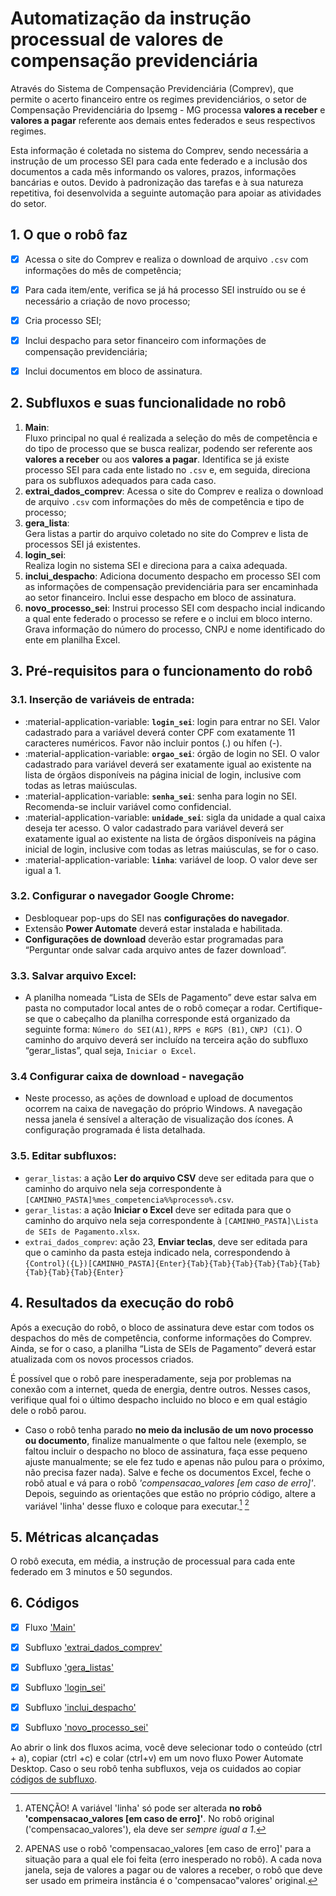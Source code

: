 # **Automatização da instrução processual de valores de compensação previdenciária**

Através do Sistema de Compensação Previdenciária (Comprev), que permite o acerto financeiro entre os regimes previdenciários, o setor de Compensação Previdenciária do Ipsemg - MG processa **valores a receber** e **valores a pagar** referente aos demais entes federados e seus respectivos regimes. 

Esta informação é coletada no sistema do Comprev, sendo necessária a instrução de um processo SEI para cada ente federado e a inclusão dos documentos a cada mês informando os valores, prazos, informações bancárias e outos. Devido à padronização das tarefas e à sua natureza repetitiva, foi desenvolvida a seguinte automação para apoiar as atividades do setor.

## 1. O que o robô faz 
- [x] Acessa o site do Comprev e realiza o download de arquivo `.csv` com informações do mês de competência;
- [x] Para cada item/ente, verifica se já há processo SEI instruído ou se é necessário a criação de novo processo;
- [x] Cria processo SEI;
- [x] Inclui despacho para setor financeiro com informações de compensação previdenciária;
- [x] Inclui documentos em bloco de assinatura.


## 2. Subfluxos e suas funcionalidade no robô 

1. **Main**:  
  Fluxo principal no qual é realizada a seleção do mês de competência e do tipo de processo que se busca realizar, podendo ser referente aos **valores a receber** ou aos **valores a pagar**. Identifica se já existe processo SEI para cada ente listado no `.csv` e, em seguida,  direciona para os subfluxos adequados para cada caso.
2. **extrai_dados_comprev**:
  Acessa o site do Comprev e realiza o download de arquivo `.csv` com informações do mês de competência e tipo de processo;
3. **gera_lista**:  
  Gera listas a partir do arquivo coletado no site do Comprev e lista de processos SEI já existentes. 
4. **login_sei**:   
  Realiza login no sistema SEI e direciona para a caixa adequada. 
5. **inclui_despacho**:
  Adiciona documento despacho em processo SEI com as informações de compensação previdenciária para ser encaminhada ao setor financeiro. Inclui esse despacho em bloco de assinatura. 
6. **novo_processo_sei**:
  Instrui processo SEI com despacho incial indicando a qual ente federado o processo se refere e o inclui em bloco interno. Grava informação do número do processo, CNPJ e nome identificado do ente em planilha Excel. 

## 3. Pré-requisitos para o funcionamento do robô 

### 3.1. Inserção de variáveis de entrada:

  - :material-application-variable: **`login_sei`**: login para entrar no SEI. Valor cadastrado para a variável deverá conter CPF com exatamente 11 caracteres numéricos. Favor não incluir pontos (.) ou hífen (-).
  - :material-application-variable: **`orgao_sei`**: órgão de login no SEI. O valor cadastrado para variável deverá ser exatamente igual ao existente na lista de órgãos disponíveis na página inicial de login, inclusive com todas as letras maiúsculas.
  - :material-application-variable: **`senha_sei`**: senha para login no SEI. Recomenda-se incluir variável como confidencial.
  - :material-application-variable: **`unidade_sei`**: sigla da unidade a qual caixa deseja ter acesso. O valor cadastrado para variável deverá ser exatamente igual ao existente na lista de órgãos disponíveis na página inicial de login, inclusive com todas as letras maiúsculas, se for o caso.
  - :material-application-variable: **`linha`**: variável de loop. O valor deve ser igual a 1.

### 3.2. Configurar o navegador Google Chrome: 

  - Desbloquear pop-ups do SEI nas **configurações do navegador**. 
  - Extensão **Power Automate** deverá estar instalada e habilitada.
  - **Configurações de download** deverão estar programadas para “Perguntar onde salvar cada arquivo antes de fazer download”. 

### 3.3. Salvar arquivo Excel: 

  - A planilha nomeada “Lista de SEIs de Pagamento” deve estar salva em pasta no computador local antes de o robô começar a rodar. Certifique-se que o cabeçalho da planilha corresponde está organizado da seguinte forma: `Número do SEI(A1)`, `RPPS e RGPS (B1)`, `CNPJ (C1)`. O caminho do arquivo deverá ser incluído na terceira ação do subfluxo “gerar_listas”, qual seja, `Iniciar o Excel`.

### 3.4 Configurar caixa de download - navegação 

  - Neste processo, as ações de download e upload de documentos ocorrem na caixa de navegação do próprio Windows. A navegação nessa janela é sensível a alteração de visualização dos ícones. A configuração programada é lista detalhada.

### 3.5. Editar subfluxos: 
  - `gerar_listas`: a ação **Ler do arquivo CSV** deve ser editada para que o caminho do arquivo nela seja correspondente à `[CAMINHO_PASTA]%mes_competencia%%processo%.csv`.
  - `gerar_listas`: a ação **Iniciar o Excel** deve ser editada para que o caminho do arquivo nela seja correspondente à `[CAMINHO_PASTA]\Lista de SEIs de Pagamento.xlsx`.
  - `extrai_dados_comprev`: ação 23, **Enviar teclas**, deve ser editada para que o caminho da pasta esteja indicado nela, correspondendo à `{Control}({L})[CAMINHO_PASTA]{Enter}{Tab}{Tab}{Tab}{Tab}{Tab}{Tab}{Tab}{Tab}{Tab}{Enter}`

## 4. Resultados da execução do robô

Após a execução do robô, o bloco de assinatura deve estar com todos os despachos do mês de competência, conforme informações do Comprev. Ainda, se for o caso, a planilha “Lista de SEIs de Pagamento” deverá estar atualizada com os novos processos criados. 

É possível que o robô pare inesperadamente, seja por problemas na conexão com a internet, queda de energia, dentre outros. Nesses casos, verifique qual foi o último despacho incluido no bloco e em qual estágio dele o robô parou. 

- Caso o robô tenha parado **no meio da inclusão de um novo processo ou documento**, finalize manualmente o que faltou nele (exemplo, se faltou incluir o despacho no bloco de assinatura, faça esse pequeno ajuste manualmente; se ele fez tudo e apenas não pulou para o próximo, não precisa fazer nada). Salve e feche os documentos Excel, feche o robô atual e vá para o robô *'compensacao_valores [em caso de erro]'*. Depois, seguindo as orientações que estão no próprio código, altere a variável 'linha' desse fluxo e coloque para executar.[^1] [^2]


## 5. Métricas alcançadas

O robô executa, em média, a instrução de processual para cada ente federado em  3 minutos e 50 segundos.  

## 6. Códigos 
- [x] Fluxo ['Main'](https://raw.githubusercontent.com/automatiza-mg/biblioteca-de-robos/refs/heads/main/robos/ipsemg_comprev/valores_receber_pagar_main.txt)
- [x] Subfluxo ['extrai_dados_comprev'](https://raw.githubusercontent.com/automatiza-mg/biblioteca-de-robos/refs/heads/main/robos/ipsemg_comprev/valores_receber_pagar_extrai_dados.txt)
- [x] Subfluxo ['gera_listas'](https://raw.githubusercontent.com/automatiza-mg/biblioteca-de-robos/refs/heads/main/robos/ipsemg_comprev/valores_receber_pagar_gera_listas.txt)
- [x] Subfluxo ['login_sei'](https://raw.githubusercontent.com/automatiza-mg/biblioteca-de-robos/refs/heads/main/robos/ipsemg_comprev/valores_receber_pagar_login_sei.txt)
- [x] Subfluxo ['inclui_despacho'](https://raw.githubusercontent.com/automatiza-mg/biblioteca-de-robos/refs/heads/main/robos/ipsemg_comprev/valores_receber_pagar_inclui_despacho.txt)
- [x] Subfluxo ['novo_processo_sei'](https://raw.githubusercontent.com/automatiza-mg/biblioteca-de-robos/refs/heads/main/robos/ipsemg_comprev/valores_receber_pagar_novo_processo.txt)


Ao abrir o link dos fluxos acima, você deve selecionar todo o conteúdo (ctrl + a), copiar (ctrl +c) e colar (ctrl+v) em um novo fluxo Power Automate Desktop. Caso o seu robô tenha subfluxos, veja os cuidados ao copiar [códigos de subfluxo](https://automatiza-mg.github.io/automatizacoes/blog/copiando-c%C3%B3digo-de-subfluxos-de-um-rob%C3%B4/).

[^1]: ATENÇÃO! A variável 'linha' só pode ser alterada **no robô 'compensacao_valores [em caso de erro]'**. No robô original ('compensacao_valores'), ela deve ser *sempre igual a 1*.
[^2]: APENAS use o robô 'compensacao_valores [em caso de erro]' para a situação para a qual ele foi feita (erro inesperado no robô). A cada nova janela, seja de valores a pagar ou de valores a receber, o robô que deve ser usado em primeira instância é o 'compensacao"valores' original. 
